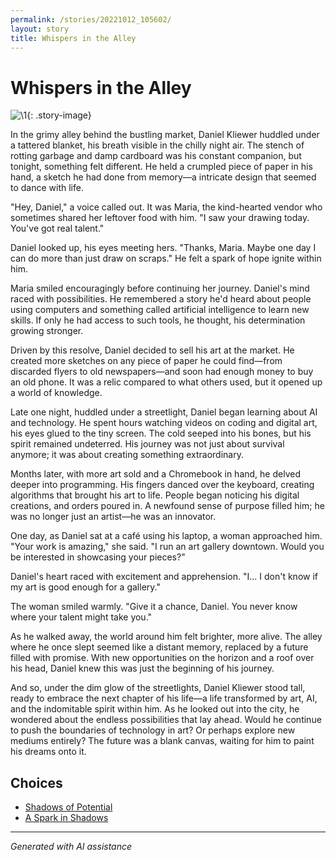 ```yaml
---
permalink: /stories/20221012_105602/
layout: story
title: Whispers in the Alley
---
```


# Whispers in the Alley

![\1](/input_images/20221012_105602){: .story-image}

In the grimy alley behind the bustling market, Daniel Kliewer huddled under a tattered blanket, his breath visible in the chilly night air. The stench of rotting garbage and damp cardboard was his constant companion, but tonight, something felt different. He held a crumpled piece of paper in his hand, a sketch he had done from memory—a intricate design that seemed to dance with life.

"Hey, Daniel," a voice called out. It was Maria, the kind-hearted vendor who sometimes shared her leftover food with him. "I saw your drawing today. You've got real talent."

Daniel looked up, his eyes meeting hers. "Thanks, Maria. Maybe one day I can do more than just draw on scraps." He felt a spark of hope ignite within him.

Maria smiled encouragingly before continuing her journey. Daniel's mind raced with possibilities. He remembered a story he'd heard about people using computers and something called artificial intelligence to learn new skills. If only he had access to such tools, he thought, his determination growing stronger.

Driven by this resolve, Daniel decided to sell his art at the market. He created more sketches on any piece of paper he could find—from discarded flyers to old newspapers—and soon had enough money to buy an old phone. It was a relic compared to what others used, but it opened up a world of knowledge.

Late one night, huddled under a streetlight, Daniel began learning about AI and technology. He spent hours watching videos on coding and digital art, his eyes glued to the tiny screen. The cold seeped into his bones, but his spirit remained undeterred. His journey was not just about survival anymore; it was about creating something extraordinary.

Months later, with more art sold and a Chromebook in hand, he delved deeper into programming. His fingers danced over the keyboard, creating algorithms that brought his art to life. People began noticing his digital creations, and orders poured in. A newfound sense of purpose filled him; he was no longer just an artist—he was an innovator.

One day, as Daniel sat at a café using his laptop, a woman approached him. "Your work is amazing," she said. "I run an art gallery downtown. Would you be interested in showcasing your pieces?"

Daniel's heart raced with excitement and apprehension. "I... I don't know if my art is good enough for a gallery."

The woman smiled warmly. "Give it a chance, Daniel. You never know where your talent might take you."

As he walked away, the world around him felt brighter, more alive. The alley where he once slept seemed like a distant memory, replaced by a future filled with promise. With new opportunities on the horizon and a roof over his head, Daniel knew this was just the beginning of his journey.

And so, under the dim glow of the streetlights, Daniel Kliewer stood tall, ready to embrace the next chapter of his life—a life transformed by art, AI, and the indomitable spirit within him. As he looked out into the city, he wondered about the endless possibilities that lay ahead. Would he continue to push the boundaries of technology in art? Or perhaps explore new mediums entirely? The future was a blank canvas, waiting for him to paint his dreams onto it.


## Choices

* [Shadows of Potential](/stories/books-013/)
* [A Spark in Shadows](/stories/books-003/)


---
*Generated with AI assistance*
